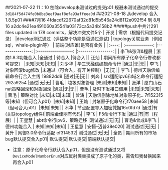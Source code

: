 ##2021-07-22 11：10 刨除develop未测试过的提交p01
规避未测试通过的提交``3d184f5d474fe0b8be3eef9aaf8efa93affeea0d`` 
##2021-08-18 从develop 合入1.8.5p01
####7月16 4fdacdf22670af32d81d5b546a24d8112e092f54  到 8月16 a2dc4e21ea491060a35541a03173ca5a34b158b2
#####push中共计291 files updated in 178 commits，解决冲突文件5个
| 开发    | 需求（根据代码提交记录）       |develop测试通过（评估整个功能是否通过测试) |  topology关联业务（例如sql，whale-plugin等） | 前端(对应谁)是否有业务 |
| :----: | :--------------: |:---------------: |:------------------: |:-----------------: |
|   李飞&张洋&程展 |   浙商1.8.3功能合入 |全通过    |  待合入   |待合入|
|      汪灿       |    期间所有原子化命令行修改都可提交）    |未知|未知|未知|
|      刘少华      |  华三天融信编辑命令行  |通过|无|无|
|      李飞       |   对象回滚bug修改   |未通过（可合入，有开关控制）|无|无|
|      李飞       |   德州天融信编辑命令行合入主线 19882dd8 |通过|无|无|
|      刘奔      |   srx适配ipv6和域名命令行适配292a9254 |通过|无|无|
|      曹毛      | 垃圾对象管理 |未测|未知|未知|
|      张洋      | 厦门山石nat策略回滚和对象回滚 |通过|无|无|
|      曹毛      |   及时下发接口调用   |未知|未知|未知|
|      曹毛      |   策略对比   |未知|未知|未知|
|      曾涛      |    天融信删除地址对象原子化.. 7f152315等|未知（但可合入p01）|未知|未知|
|      王灿      |   封堵原子化命令行f70aee58  |未知（但可合入p01）|未知|未知|
|      木华      |   节点配置导入加密凭据16c0fd7d   |通过|有(关联topology组件)|前端金佳丽有代码|
|      李飞     |   F5命令行下发  |通过|有|有（程展）|
|      王星慧     | abt命令行ipv6，策略迁移  |测试通过|无|无|
| 曹毛&曾成&李飞   | 德州功能合入 |  未知|未知|未知|
| 王星慧   | 安恒-迈普38e020|  测试通过|无|无|
| 黄升   | 网御3.0命令行适配 ef314532|  测试通过|无|无|
| 全员   | 期间所有的市场bug默认提交合入p01|  默认提交|默认提交|前端默认提交|

* 注意：原子化命令行默认合入p01，但是没有测试通过又将``DeviceModelNumberEnum``对应反射类替换成了原子化的类，需告知我替换回来再合入p01


